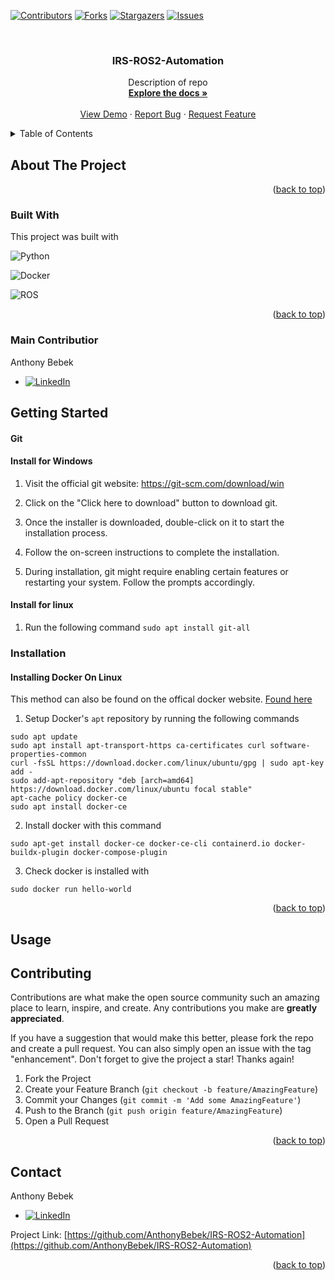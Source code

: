 <a name="readme-top"></a>
[![Contributors][contributors-shield]][contributors-url]
[![Forks][forks-shield]][forks-url]
[![Stargazers][stars-shield]][stars-url]
[![Issues][issues-shield]][issues-url]




<!-- PROJECT LOGO -->
<br />
<div align="center">

  <h3 align="center">IRS-ROS2-Automation</h3>

  <p align="center">
    Description of repo
    <br />
    <a href="https://github.com/AnthonyBebek/IRS-ROS2-Automation"><strong>Explore the docs »</strong></a>
    <br />
    <br />
    <a href="https://github.com/AnthonyBebek/IRS-ROS2-Automation">View Demo</a>
    ·
    <a href="https://github.com/AnthonyBebek/IRS-ROS2-Automation/issues">Report Bug</a>
    ·
    <a href="https://github.com/AnthonyBebek/IRS-ROS2-Automation/issues">Request Feature</a>
  </p>
</div>



<!-- TABLE OF CONTENTS -->
<details>
  <summary>Table of Contents</summary>
  <ol>
    <li>
      <a href="#about-the-project">About The Project</a>
      <ul>
        <li><a href="#built-with">Built With</a></li>
      </ul>
    </li>
    <li>
      <a href="#getting-started">Getting Started</a>
      <ul>
        <li><a href="#installation">Installation</a></li>
      </ul>
    </li>
    <li><a href="#usage">Usage</a></li>
    <li><a href="#contributing">Contributing</a></li>
    <li><a href="#contact">Contact</a></li>
  </ol>
</details>



<!-- ABOUT THE PROJECT -->
## About The Project

<p align="right">(<a href="#readme-top">back to top</a>)</p>



### Built With

This project was built with

![Python](https://img.shields.io/badge/Python-3776AB?logo=python&logoColor=fff)

![Docker](https://img.shields.io/badge/Docker-2496ED?logo=docker&logoColor=fff)

![ROS](https://img.shields.io/badge/ros-2496ED?logo=ros&logoColor=fff)

<p align="right">(<a href="#readme-top">back to top</a>)</p>

<!-- GETTING STARTED -->
### Main Contributior


Anthony Bebek  
* [![LinkedIn][linkedin-shield]](https://www.linkedin.com/in/anthony-bebek-52b30a2b7/)
   

<!-- GETTING STARTED -->

## Getting Started

#### Git

#### Install for Windows

1. Visit the official git website: https://git-scm.com/download/win

2. Click on the "Click here to download" button to download git.

3. Once the installer is downloaded, double-click on it to start the installation process.

4. Follow the on-screen instructions to complete the installation.

5. During installation, git might require enabling certain features or restarting your system. Follow the prompts accordingly.

#### Install for linux

1. Run the following command 
``` sudo apt install git-all ```

<!-- Installation -->

### Installation


#### Installing Docker On Linux

This method can also be found on the offical docker website.
<a href = "https://www.digitalocean.com/community/tutorials/how-to-install-and-use-docker-on-ubuntu-20-04"> Found here </a>

1. Setup Docker's ```apt``` repository by running the following commands
```
sudo apt update
sudo apt install apt-transport-https ca-certificates curl software-properties-common
curl -fsSL https://download.docker.com/linux/ubuntu/gpg | sudo apt-key add -
sudo add-apt-repository "deb [arch=amd64] https://download.docker.com/linux/ubuntu focal stable"
apt-cache policy docker-ce
sudo apt install docker-ce
```
2. Install docker with this command
```
sudo apt-get install docker-ce docker-ce-cli containerd.io docker-buildx-plugin docker-compose-plugin
```
3. Check docker is installed with
```
sudo docker run hello-world
```


<p align="right">(<a href="#readme-top">back to top</a>)</p>



<!-- USAGE -->
## Usage

<!-- CONTRIBUTING -->
## Contributing

Contributions are what make the open source community such an amazing place to learn, inspire, and create. Any contributions you make are **greatly appreciated**.

If you have a suggestion that would make this better, please fork the repo and create a pull request. You can also simply open an issue with the tag "enhancement".
Don't forget to give the project a star! Thanks again!

1. Fork the Project
2. Create your Feature Branch (`git checkout -b feature/AmazingFeature`)
3. Commit your Changes (`git commit -m 'Add some AmazingFeature'`)
4. Push to the Branch (`git push origin feature/AmazingFeature`)
5. Open a Pull Request

<p align="right">(<a href="#readme-top">back to top</a>)</p>




<!-- CONTACT -->
## Contact


Anthony Bebek  
* [![LinkedIn][linkedin-shield]](https://www.linkedin.com/in/anthony-bebek-52b30a2b7/)
   

Project Link: [https://github.com/AnthonyBebek/IRS-ROS2-Automation](https://github.com/AnthonyBebek/IRS-ROS2-Automation)

<p align="right">(<a href="#readme-top">back to top</a>)</p>

<!-- MARKDOWN LINKS & IMAGES -->
<!-- https://www.markdownguide.org/basic-syntax/#reference-style-links -->
[contributors-shield]: https://img.shields.io/github/contributors/AnthonyBebek/IRS-ROS2-Automation.svg?style=for-the-badge
[contributors-url]: https://github.com/AnthonyBebek/IRS-ROS2-Automation/graphs/contributors
[forks-shield]: https://img.shields.io/github/forks/AnthonyBebek/IRS-ROS2-Automation.svg?style=for-the-badge
[forks-url]: https://github.com/AnthonyBebek/IRS-ROS2-Automation/network/members
[stars-shield]: https://img.shields.io/github/stars/AnthonyBebek/IRS-ROS2-Automation.svg?style=for-the-badge
[stars-url]: https://github.com/AnthonyBebek/IRS-ROS2-Automation/stargazers
[issues-shield]: https://img.shields.io/github/issues/AnthonyBebek/IRS-ROS2-Automation.svg?style=for-the-badge
[issues-url]: https://github.com/AnthonyBebek/IRS-ROS2-Automation/issues
[license-shield]: https://img.shields.io/github/license/AnthonyBebek/IRS-ROS2-Automation.svg?style=for-the-badge
[license-url]: https://github.com/AnthonyBebek/IRS-ROS2-Automation/blob/master/LICENSE.txt
[linkedin-shield]: https://img.shields.io/badge/-LinkedIn-black.svg?style=for-the-badge&logo=linkedin&colorB=555
[linkedin-url]: https://linkedin.com/in/linkedin_username
[product-screenshot]: images/screenshot.png
[Next.js]: https://img.shields.io/badge/next.js-000000?style=for-the-badge&logo=nextdotjs&logoColor=white
[Next-url]: https://nextjs.org/
[React.js]: https://img.shields.io/badge/React-20232A?style=for-the-badge&logo=react&logoColor=61DAFB
[React-url]: https://reactjs.org/
[Vue.js]: https://img.shields.io/badge/Vue.js-35495E?style=for-the-badge&logo=vuedotjs&logoColor=4FC08D
[Vue-url]: https://vuejs.org/
[Angular.io]: https://img.shields.io/badge/Angular-DD0031?style=for-the-badge&logo=angular&logoColor=white
[Angular-url]: https://angular.io/
[Svelte.dev]: https://img.shields.io/badge/Svelte-4A4A55?style=for-the-badge&logo=svelte&logoColor=FF3E00
[Svelte-url]: https://svelte.dev/
[Laravel.com]: https://img.shields.io/badge/Laravel-FF2D20?style=for-the-badge&logo=laravel&logoColor=white
[Laravel-url]: https://laravel.com
[Bootstrap.com]: https://img.shields.io/badge/Bootstrap-563D7C?style=for-the-badge&logo=bootstrap&logoColor=white
[Bootstrap-url]: https://getbootstrap.com
[JQuery.com]: https://img.shields.io/badge/jQuery-0769AD?style=for-the-badge&logo=jquery&logoColor=white
[JQuery-url]: https://jquery.com 
